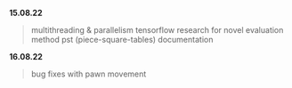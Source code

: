 **15.08.22**
> multithreading & parallelism
> tensorflow research for novel evaluation method
> pst (piece-square-tables)
> documentation

**16.08.22**
> bug fixes with pawn movement